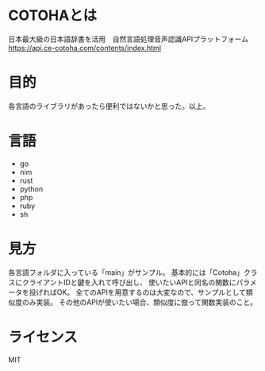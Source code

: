 # COTOHAとは
日本最大級の日本語辞書を活用　自然言語処理音声認識APIプラットフォーム
https://api.ce-cotoha.com/contents/index.html

# 目的
各言語のライブラリがあったら便利ではないかと思った。以上。

# 言語
- go
- nim
- rust
- python
- php
- ruby
- sh

# 見方
各言語フォルダに入っている「main」がサンプル。
基本的には「Cotoha」クラスにクライアントIDと鍵を入れて呼び出し、
使いたいAPIと同名の関数にパラメータを投げればOK。
全てのAPIを用意するのは大変なので、サンプルとして類似度のみ実装。
その他のAPIが使いたい場合、類似度に倣って関数実装のこと。

# ライセンス
MIT